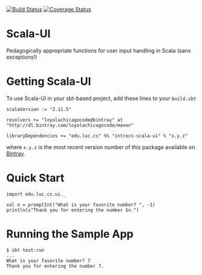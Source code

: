 [![Build Status](https://travis-ci.org/LoyolaChicagoBooks/introcs-scala-ui.svg?branch=master)](https://travis-ci.org/LoyolaChicagoBooks/introcs-scala-ui)
[![Coverage Status](https://coveralls.io/repos/LoyolaChicagoBooks/introcs-scala-ui/badge.svg)](https://coveralls.io/r/LoyolaChicagoBooks/introcs-scala-ui)

# Scala-UI

Pedagogically appropriate functions for user input handling in Scala
(sans exceptions!)

# Getting Scala-UI

To use Scala-UI in your sbt-based project, add these lines to your `build.sbt`

    scalaVersion := "2.11.5"

    resolvers += "loyolachicagocode@bintray" at "http://dl.bintray.com/loyolachicagocode/maven"

    libraryDependencies += "edu.luc.cs" %% "introcs-scala-ui" % "x.y.z"

where `x.y.z` is the most recent version number of this package available on
[Bintray](https://bintray.com/loyolachicagocode/maven/introcs-scala-ui/view#files).


# Quick Start

    import edu.luc.cs.ui._

    val n = promptInt("What is your favorite number? ", -1)
    println(s"Thank you for entering the number $n.")

# Running the Sample App

    $ sbt test:run
    ...
    What is your favorite number? 7
    Thank you for entering the number 7.
